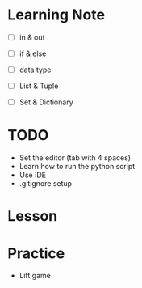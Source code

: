 # Learning Note
- [  ] in & out
- [  ] if & else
- [  ] data type
- [  ] List & Tuple
- [  ] Set & Dictionary


# TODO
- Set the editor (tab with 4 spaces)
- Learn how to run the python script
- Use IDE
- .gitignore setup

# Lesson
# Practice
- Lift game
